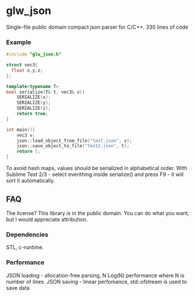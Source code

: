 # glw_json
Single-file public domain compact json parser for C/C++.
330 lines of code

### Example
```c++
#include "glw_json.h"

struct vec3{
  float x,y,z;
};

template<typename T>
bool serialize(T& t, vec3& v){
	SERIALIZE(x);
	SERIALIZE(y);
	SERIALIZE(z);
	return true;
}

int main(){
	vec3 v;
	json::load_object_from_file("test.json", v);
	json::save_object_to_file("test2.json", t);
	return 1;
}
```

To avoid hash maps, values should be serialized in alphabetical order. 
With Sublime Text 2/3 - select everithing inside serialize() and press F9 - it will sort it automatically.

## FAQ

The license?
This library is in the public domain. You can do what you want, but I would appreciate attribution. 

### Dependencies
 STL, c-runtime.

### Performance
JSON loading - allocation-free parsing, N Log(N) performance where N is number of lines.
JSON saving - linear perfomance, std::ofstream is used to save data



